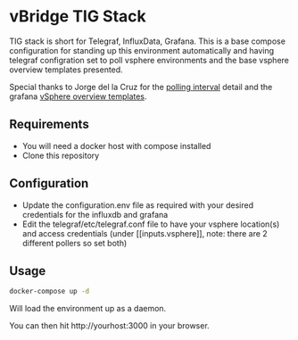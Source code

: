 # vBridge TIG Stack

TIG stack is short for Telegraf, InfluxData, Grafana. This is a base compose configuration for standing up this environment automatically and having telegraf configration set to poll vsphere environments and the base vsphere overview templates presented.

Special thanks to Jorge del la Cruz for the [polling interval](https://jorgedelacruz.uk/2020/01/23/vmware-how-to-achieve-a-perfect-metric-collection-interval-with-telegraf-influxdb-and-grafana/) detail and the grafana [vSphere overview templates](https://grafana.com/grafana/dashboards/8159).

## Requirements

- You will need a docker host with compose installed
- Clone this repository

## Configuration
- Update the configuration.env file as required with your desired credentials for the influxdb and grafana
- Edit the telegraf/etc/telegraf.conf file to have your vsphere location(s) and access credentials (under [[inputs.vsphere]], note: there are 2 different pollers so set both)

## Usage

```bash
docker-compose up -d
```

Will load the environment up as a daemon. 

You can then hit http://yourhost:3000 in your browser.